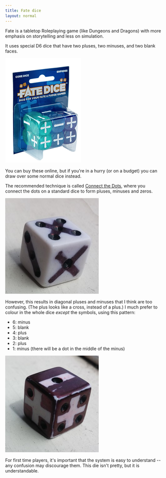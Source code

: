 ```yaml
---
title: Fate dice
layout: normal
---
```


Fate is a tabletop Roleplaying game (like Dungeons and Dragons) with more emphasis on storytelling and less on simulation.

It uses special D6 dice that have two pluses, two minuses, and two blank faces.

![Official fate dice in a pack of 12](/journal/images/2015-11-08-real-fate-dice.png)

You can buy these online, but if you're in a hurry (or on a budget) you can draw over some normal dice instead.

The recommended technique is called [Connect the Dots](http://fate-srd.com/fate-system-toolkit/other-dice), where you connect the dots on a standard dice to form pluses, minuses and zeros.

![DIY fate die](/journal/images/2015-11-08-diy-fate-dice-1.jpg)

However, this results in diagonal pluses and minuses that I think are too confusing. (The plus looks like a cross, instead of a plus.) I much prefer to colour in the whole dice _except_ the symbols, using this pattern:

* 6: minus
* 5: blank
* 4: plus
* 3: blank
* 2: plus
* 1: minus (there will be a dot in the middle of the minus)

![DIY fate die](/journal/images/2015-11-08-diy-fate-dice-2.jpg)

For first time players, it's important that the system is easy to understand -- any confusion may discourage them. This die isn't pretty, but it is understandable.
